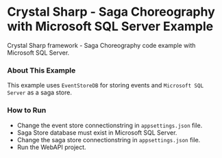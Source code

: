 # Crystal Sharp - Saga Choreography with Microsoft SQL Server Example
Crystal Sharp framework - Saga Choreography code example with Microsoft SQL Server.


### About This Example
This example uses `EventStoreDB` for storing events and `Microsoft SQL Server` as a saga store.


### How to Run

* Change the event store connectionstring in `appsettings.json` file.
* Saga Store database must exist in Microsoft SQL Server.
* Change the saga store connectionstring in `appsettings.json` file.
* Run the WebAPI project.
